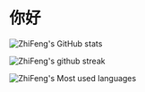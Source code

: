 # 你好

![ZhiFeng's GitHub stats](https://github-readme-stats.vercel.app/api?username=zhi-feng2008&show_icons=true&count_private=true&theme=tokyonight)

![ZhiFeng's github streak](https://github-readme-streak-stats.herokuapp.com/?user=zhi-feng2008&layout=compact&hide_border=true&langs_count=10&theme=tokyonight&count_private=true)

![ZhiFeng's Most used languages](https://github-readme-stats.vercel.app/api/top-langs/?username=zhi-feng2008&layout=compact&hide_border=true&langs_count=10&theme=tokyonight&count_private=true)
<!--
**zhi-feng2008/zhi-feng2008** is a ✨ _special_ ✨ repository because its `README.md` (this file) appears on your GitHub profile.

Here are some ideas to get you started:

- 🔭 I’m currently working on ...
- 🌱 I’m currently learning ...
- 👯 I’m looking to collaborate on ...
- 🤔 I’m looking for help with ...
- 💬 Ask me about ...
- 📫 How to reach me: ...
- 😄 Pronouns: ...
- ⚡ Fun fact: ...
-->
